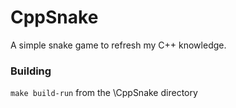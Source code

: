 # CppSnake

A simple snake game to refresh my C++ knowledge.

### Building

`make build-run` from the \CppSnake directory
